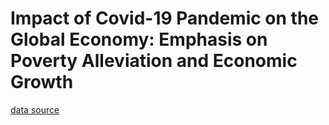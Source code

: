 
# **Impact of Covid-19 Pandemic on the Global Economy: Emphasis on Poverty Alleviation and Economic Growth**

[data source](https://www.kaggle.com/shashwatwork/impact-of-covid19-pandemic-on-the-global-economy)




